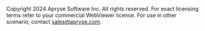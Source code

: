 Copyright 2024 Apryse Software Inc. All rights reserved.
For exact licensing terms refer to your commercial WebViewer license. For use in other scenario, contact sales@apryse.com.